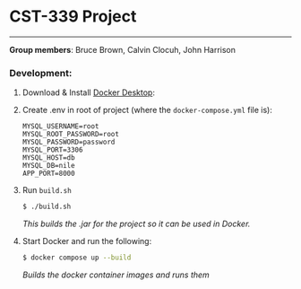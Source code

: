 # CST-339 Project
---

**Group members**: Bruce Brown, Calvin Clocuh, John Harrison

### Development:

1. Download & Install [Docker Desktop](https://www.docker.com/products/docker-desktop/):

2. Create .env in root of project (where the `docker-compose.yml` file is):
    ```
    MYSQL_USERNAME=root
    MYSQL_ROOT_PASSWORD=root
    MYSQL_PASSWORD=password
    MYSQL_PORT=3306
    MYSQL_HOST=db
    MYSQL_DB=nile
    APP_PORT=8000
    ```

3. Run `build.sh`
    ```bash
    $ ./build.sh
    ```
    *This builds the .jar for the project so it can be used in Docker.*

4. Start Docker and run the following:
    ```bash
    $ docker compose up --build
    ```
    *Builds the docker container images and runs them*
